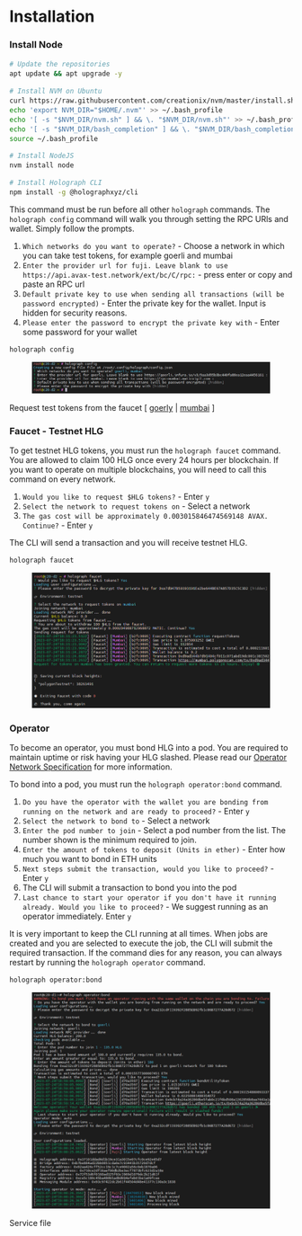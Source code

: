 # Installation

### Install Node <a href="#faucet---testnet-hlg" id="faucet---testnet-hlg"></a>

```bash
# Update the repositories
apt update && apt upgrade -y
```

```bash
# Install NVM on Ubuntu
curl https://raw.githubusercontent.com/creationix/nvm/master/install.sh | bash 
echo 'export NVM_DIR="$HOME/.nvm"' >> ~/.bash_profile
echo '[ -s "$NVM_DIR/nvm.sh" ] && \. "$NVM_DIR/nvm.sh"' >> ~/.bash_profile
echo '[ -s "$NVM_DIR/bash_completion" ] && \. "$NVM_DIR/bash_completion"' >> ~/.bash_profile
source ~/.bash_profile
```

```bash
# Install NodeJS
nvm install node
```

```bash
# Install Holograph CLI
npm install -g @holographxyz/cli
```

This command must be run before all other `holograph` commands. The `holograph config` command will walk you through setting the RPC URls and wallet. Simply follow the prompts.

1. `Which networks do you want to operate?` - Choose a network in which you can take test tokens, for example goerli and mumbai
2. `Enter the provider url for fuji. Leave blank to use https://api.avax-test.network/ext/bc/C/rpc:` - press enter or copy and paste an RPC url
3. `Default private key to use when sending all transactions (will be password encrypted)` - Enter the private key for the wallet. Input is hidden for security reasons.
4. `Please enter the password to encrypt the private key with` - Enter some password for your wallet

```bash
holograph config
```

<figure><img src="../../.gitbook/assets/image (6).png" alt=""><figcaption></figcaption></figure>

Request test tokens from the faucet \[ [goerly](https://goerli-faucet.pk910.de/) | [mumbai](https://faucet.polygon.technology/) ]

### Faucet - Testnet HLG <a href="#faucet---testnet-hlg" id="faucet---testnet-hlg"></a>

To get testnet HLG tokens, you must run the `holograph faucet` command. You are allowed to claim 100 HLG once every 24 hours per blockchain. If you want to operate on multiple blockchains, you will need to call this command on every network.

1. `Would you like to request $HLG tokens?` - Enter `y`
2. `Select the network to request tokens on` - Select a network
3. `The gas cost will be approximately 0.003015846474569148 AVAX. Continue?` - Enter `y`

The CLI will send a transaction and you will receive testnet HLG.

```bash
holograph faucet
```

<figure><img src="../../.gitbook/assets/image (3).png" alt=""><figcaption></figcaption></figure>

### Operator <a href="#operating" id="operating"></a>

To become an operator, you must bond HLG into a pod. You are required to maintain uptime or risk having your HLG slashed. Please read our [Operator Network Specification](https://docs.holograph.xyz/about/operator-network-specification) for more information.

To bond into a pod, you must run the `holograph operator:bond` command.

1. `Do you have the operator with the wallet you are bonding from running on the network and are ready to proceed?` - Enter `y`
2. `Select the network to bond to` - Select a network
3. `Enter the pod number to join` - Select a pod number from the list. The number shown is the minimum required to join.
4. `Enter the amount of tokens to deposit (Units in ether)` - Enter how much you want to bond in ETH units
5. `Next steps submit the transaction, would you like to proceed?` - Enter `y`
6. The CLI will submit a transaction to bond you into the pod
7. `Last chance to start your operator if you don't have it running already. Would you like to proceed?` - We suggest running as an operator immediately. Enter `y`

It is very important to keep the CLI running at all times. When jobs are created and you are selected to execute the job, the CLI will submit the required transaction. If the command dies for any reason, you can always restart by running the `holograph operator` command.

```bash
holograph operator:bond
```

<figure><img src="../../.gitbook/assets/image (7).png" alt=""><figcaption></figcaption></figure>

Service file

```
```
